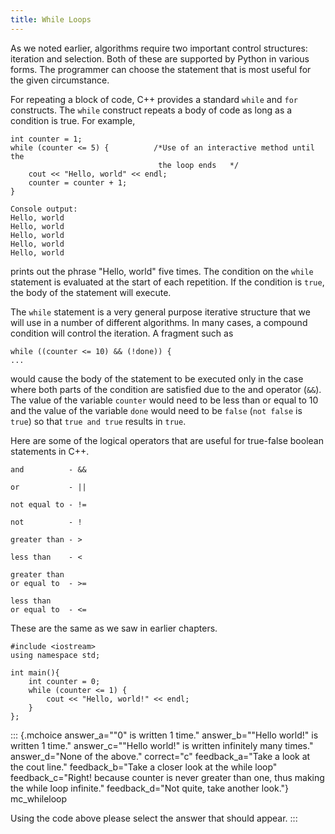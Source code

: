 ```yaml
---
title: While Loops
---
```


As we noted earlier, algorithms require two important control
structures: iteration and selection. Both of these are supported by
Python in various forms. The programmer can choose the statement that is
most useful for the given circumstance.

For repeating a block of code, C++ provides a standard `while` and `for`
constructs. The `while` construct repeats a body of code as long as a
condition is true. For example,

    int counter = 1;
    while (counter <= 5) {          /*Use of an interactive method until the
                                     the loop ends   */
        cout << "Hello, world" << endl;
        counter = counter + 1;
    }

    Console output:
    Hello, world
    Hello, world
    Hello, world
    Hello, world
    Hello, world

prints out the phrase "Hello, world" five times. The condition on the
`while` statement is evaluated at the start of each repetition. If the
condition is `true`, the body of the statement will execute.

The `while` statement is a very general purpose iterative structure that
we will use in a number of different algorithms. In many cases, a
compound condition will control the iteration. A fragment such as

    while ((counter <= 10) && (!done)) {
    ...

would cause the body of the statement to be executed only in the case
where both parts of the condition are satisfied due to the and operator
(`&&`). The value of the variable `counter` would need to be less than
or equal to 10 and the value of the variable `done` would need to be
`false` (`not false` is `true`) so that `true and true` results in
`true`.

Here are some of the logical operators that are useful for true-false
boolean statements in C++.

    and          - &&

    or           - ||

    not equal to - !=

    not          - !

    greater than - >

    less than    - <

    greater than
    or equal to  - >=

    less than
    or equal to  - <=

These are the same as we saw in earlier chapters.

    #include <iostream>
    using namespace std;

    int main(){
        int counter = 0;
        while (counter <= 1) {
            cout << "Hello, world!" << endl;
        }
    };

::: {.mchoice answer_a="\"0\" is written 1 time." answer_b="\"Hello world!\" is written 1 time." answer_c="\"Hello world!\" is written infinitely many times." answer_d="None of the  above." correct="c" feedback_a="Take a look at the cout line." feedback_b="Take a closer look at the while loop" feedback_c="Right! because counter is never greater than one, thus making the while loop infinite." feedback_d="Not quite, take another look."}
mc_whileloop

Using the code above please select the answer that should appear.
:::
